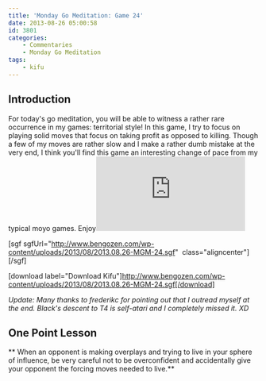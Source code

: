 ```yaml
---
title: 'Monday Go Meditation: Game 24'
date: 2013-08-26 05:00:58
id: 3801
categories:
	- Commentaries
	- Monday Go Meditation
tags:
	- kifu
---
```


## Introduction

For today's go meditation, you will be able to witness a rather rare occurrence in my games: territorial style! In this game, I try to focus on playing solid moves that focus on taking profit as opposed to killing. Though a few of my moves are rather slow and I make a rather dumb mistake at the very end, I think you'll find this game an interesting change of pace from my typical moyo games. Enjoy![
](http://www.bengozen.com/wp-content/uploads/2013/08/2013.08.05-MGM-21.sgf)

[sgf sgfUrl="http://www.bengozen.com/wp-content/uploads/2013/08/2013.08.26-MGM-24.sgf"  class="aligncenter"][/sgf]

[download label="Download Kifu"]http://www.bengozen.com/wp-content/uploads/2013/08/2013.08.26-MGM-24.sgf[/download]

_Update: Many thanks to frederikc for pointing out that I outread myself at the end. Black's descent to T4 is self-atari and I completely missed it. XD_

## **One Point Lesson**

** When an opponent is making overplays and trying to live in your sphere of influence, be very careful not to be overconfident and accidentally give your opponent the forcing moves needed to live.**